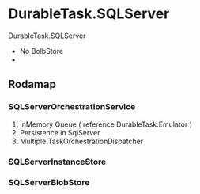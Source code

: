 # DurableTask.SQLServer
DurableTask.SQLServer

* No BolbStore
* 

## Rodamap

### SQLServerOrchestrationService
1. InMemory Queue ( reference DurableTask.Emulator )
2. Persistence in SqlServer
3. Multiple TaskOrchestrationDispatcher

### SQLServerInstanceStore

### SQLServerBlobStore